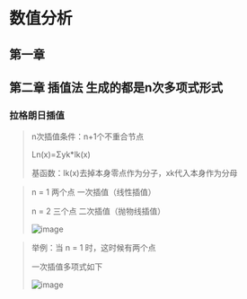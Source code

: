# 数值分析

##  第一章

##  第二章 插值法 生成的都是n次多项式形式

### 拉格朗日插值

> n次插值条件：n+1个不重合节点 
> 
> Ln(x)=Σyk*lk(x)    
> 
> 基函数：lk(x)去掉本身零点作为分子，xk代入本身作为分母

> n = 1 两个点 一次插值（线性插值）
>
> n = 2 三个点 二次插值（抛物线插值）
>
> ![image](https://user-images.githubusercontent.com/94452452/142719821-58ec6224-ccb8-428b-97f3-0a4e3ac32556.png)

> 举例：当 n = 1 时，这时候有两个点 
>
> 一次插值多项式如下
>
> ![image](https://user-images.githubusercontent.com/94452452/142719754-907cd6c8-5aef-42d9-805a-05478857c1a0.png)





